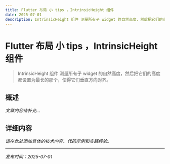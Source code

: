 ```yaml
---
title: Flutter 布局 小 tips ，IntrinsicHeight 组件
date: 2025-07-01
description: IntrinsicHeight 组件 测量所有子 widget 的自然高度，然后把它们的高度都设置为最长的那个，使得它们垂直方向对齐。
---
```


# Flutter 布局 小 tips ，IntrinsicHeight 组件

> IntrinsicHeight 组件 测量所有子 widget 的自然高度，然后把它们的高度都设置为最长的那个，使得它们垂直方向对齐。

## 概述

*文章内容待补充...*

## 详细内容

*请在此处添加具体的技术内容、代码示例和实践经验。*

---

*发布时间：2025-07-01*
